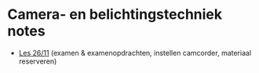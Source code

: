 # Camera- en belichtingstechniek notes

- [Les 26/11](les-26-11) (examen & examenopdrachten, instellen camcorder, materiaal reserveren)

